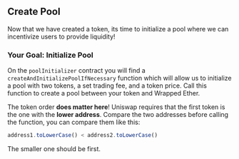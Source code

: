 ## Create Pool

Now that we have created a token, its time to initialize a pool where we can incentivize users to provide liquidity! 

### <emoji id="checkered_flag" /> Your Goal: Initialize Pool

On the `poolInitializer` contract you will find a `createAndInitializePoolIfNecessary` function which will allow us to initialize a pool with two tokens, a set trading fee, and a token price. Call this function to create a pool between your token and Wrapped Ether.

The token order **does matter here**! Uniswap requires that the first token is the one with the **lower address**. Compare the two addresses before calling the function, you can compare them like this:

```js
address1.toLowerCase() < address2.toLowerCase()
```

The smaller one should be first.